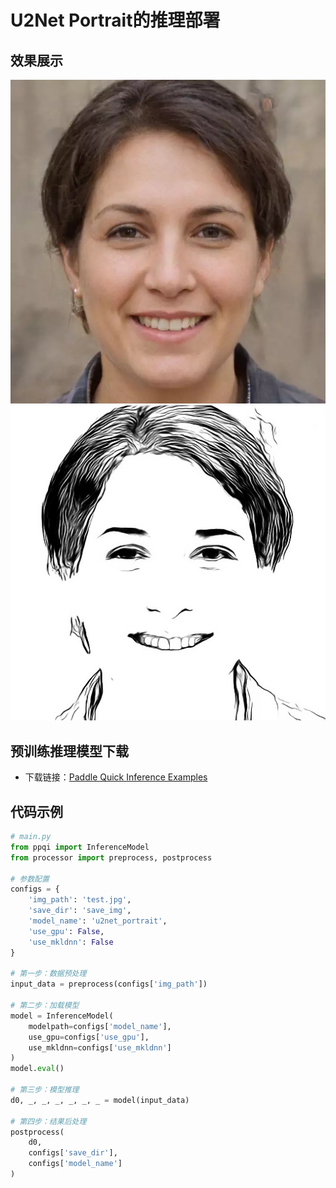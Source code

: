 # **U2Net Portrait的推理部署**
## 效果展示
![输入图像](./test.jpg)
![输出图像](./save_img/u2net_portrait.jpg)

## 预训练推理模型下载
* 下载链接：[Paddle Quick Inference Examples](https://aistudio.baidu.com/aistudio/datasetdetail/66517)

## 代码示例
```python
# main.py
from ppqi import InferenceModel
from processor import preprocess, postprocess

# 参数配置
configs = {
    'img_path': 'test.jpg',
    'save_dir': 'save_img',
    'model_name': 'u2net_portrait',
    'use_gpu': False,
    'use_mkldnn': False
}

# 第一步：数据预处理
input_data = preprocess(configs['img_path'])

# 第二步：加载模型
model = InferenceModel(
    modelpath=configs['model_name'], 
    use_gpu=configs['use_gpu'], 
    use_mkldnn=configs['use_mkldnn']
)
model.eval()

# 第三步：模型推理
d0, _, _, _, _, _, _ = model(input_data)

# 第四步：结果后处理
postprocess(
    d0, 
    configs['save_dir'],
    configs['model_name']
)
```
